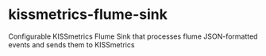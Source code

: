 # kissmetrics-flume-sink
Configurable KISSmetrics Flume Sink that processes flume JSON-formatted events and sends them to KISSmetrics
